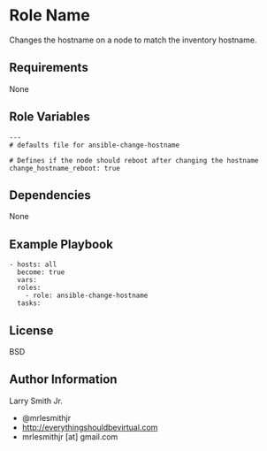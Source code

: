 Role Name
=========

Changes the hostname on a node to match the inventory hostname.

Requirements
------------

None

Role Variables
--------------

```
---
# defaults file for ansible-change-hostname

# Defines if the node should reboot after changing the hostname
change_hostname_reboot: true
```

Dependencies
------------

None

Example Playbook
----------------

```
- hosts: all
  become: true
  vars:
  roles:
    - role: ansible-change-hostname
  tasks:
```

License
-------

BSD

Author Information
------------------

Larry Smith Jr.
- @mrlesmithjr
- http://everythingshouldbevirtual.com
- mrlesmithjr [at] gmail.com
